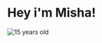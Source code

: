 # Hey i'm Misha!

![15 years old](https://img.shields.io/badge/-15years-090909?style=for-the-badge&logo=)
